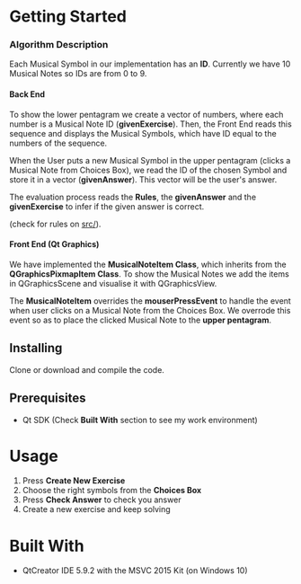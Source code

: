 # Getting Started

### Algorithm Description

Each Musical Symbol in our implementation has an **ID**. Currently we have 10 Musical Notes so IDs are from 0 to 9. 

#### Back End

To show the lower pentagram we create a vector of numbers, where each number is a Musical Note ID (**givenExercise**). Then, the Front End reads this sequence and displays the Musical Symbols, which have ID equal to the numbers of the sequence.

When the User puts a new Musical Symbol in the upper pentagram (clicks a Musical Note from Choices Box), we read the ID of the chosen Symbol and store it in a vector (**givenAnswer**). This vector will be the user's answer. 

The evaluation process reads the **Rules**, the **givenAnswer** and the **givenExercise** to infer if the given answer is correct.

(check for rules on [src/](/src)).


#### Front End (Qt Graphics)
We have implemented the **MusicalNoteItem Class**, which inherits from the **QGraphicsPixmapItem Class**. To show the Musical Notes we add the items in QGraphicsScene and visualise it with QGraphicsView. 

The **MusicalNoteItem** overrides the **mouserPressEvent** to handle the event when user clicks on a Musical Note from the Choices Box. We overrode this event so as to place the clicked Musical Note to the **upper pentagram**.




## Installing
Clone or download and compile the code.

## Prerequisites

* Qt SDK (Check **Built With** section to see my work environment)

# Usage

1. Press **Create New Exercise**
1. Choose the right symbols from the **Choices Box**
1. Press **Check Answer** to check you answer
1. Create a new exercise and keep solving


# Built With 
* QtCreator IDE 5.9.2 with the MSVC 2015 Kit (on Windows 10)





